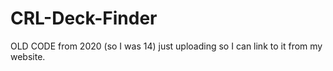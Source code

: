 # CRL-Deck-Finder
OLD CODE from 2020 (so I was 14)  just uploading so I can link to it from my website.
